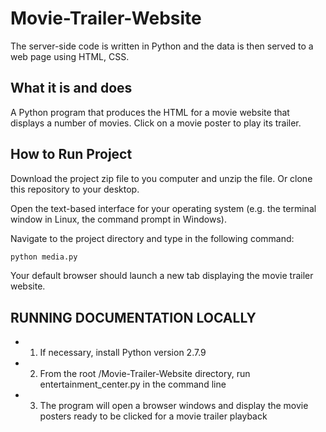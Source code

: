 # Movie-Trailer-Website

The server-side code is written in Python and the data is then served to a web page using
HTML, CSS.

## What it is and does

A Python program that produces the HTML for a movie website that displays
a number of movies. Click on a movie poster to play its trailer.

## How to Run Project

Download the project zip file to you computer and unzip the file. Or clone this
repository to your desktop.

Open the text-based interface for your operating system (e.g. the terminal
window in Linux, the command prompt in Windows).

Navigate to the project directory and type in the following command:

```bash
python media.py
```

Your default browser should launch a new tab displaying the movie trailer website.

## RUNNING DOCUMENTATION LOCALLY
- 1. If necessary, install Python version 2.7.9
- 2. From the root /Movie-Trailer-Website directory, run entertainment_center.py in the command line
- 3. The program will open a browser windows and display the movie posters ready to be clicked for a movie trailer playback

